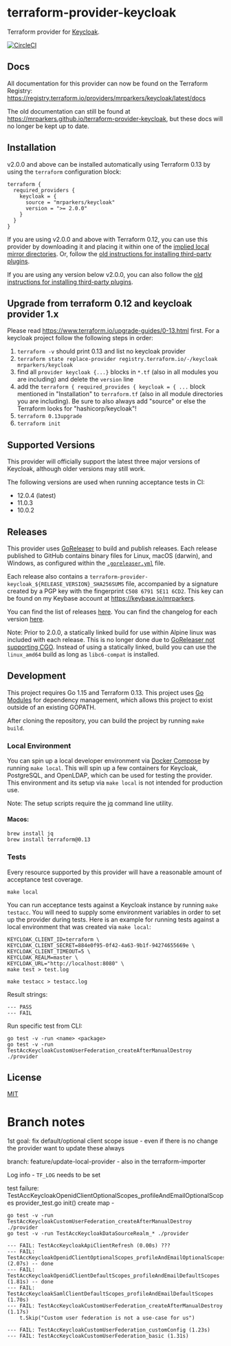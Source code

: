 # terraform-provider-keycloak
Terraform provider for [Keycloak](https://www.keycloak.org/).

[![CircleCI](https://circleci.com/gh/mrparkers/terraform-provider-keycloak.svg?style=shield)](https://circleci.com/gh/mrparkers/terraform-provider-keycloak)

## Docs

All documentation for this provider can now be found on the Terraform Registry: https://registry.terraform.io/providers/mrparkers/keycloak/latest/docs

The old documentation can still be found at https://mrparkers.github.io/terraform-provider-keycloak, but these docs will no
longer be kept up to date.

## Installation

v2.0.0 and above can be installed automatically using Terraform 0.13 by using the `terraform` configuration block:

```hcl
terraform {
  required_providers {
    keycloak = {
      source = "mrparkers/keycloak"
      version = ">= 2.0.0"
    }
  }
}
```

If you are using v2.0.0 and above with Terraform 0.12, you can use this provider by downloading it and placing it within
one of the [implied local mirror directories](https://www.terraform.io/docs/commands/cli-config.html#implied-local-mirror-directories).
Or, follow the [old instructions for installing third-party plugins](https://www.terraform.io/docs/configuration-0-11/providers.html#third-party-plugins).

If you are using any version below v2.0.0, you can also follow the [old instructions for installing third-party plugins](https://www.terraform.io/docs/configuration-0-11/providers.html#third-party-plugins).

## Upgrade from terraform 0.12 and keycloak provider 1.x

Please read https://www.terraform.io/upgrade-guides/0-13.html first. For a keycloak project follow the following steps in order:

1. `terraform -v` should print 0.13 and list no keycloak provider
1. `terraform state replace-provider registry.terraform.io/-/keycloak mrparkers/keycloak`
1. find all `provider keycloak {...}` blocks in `*.tf` (also in all modules you are including) and delete the `version` line
1. add the `terraform { required_provides { keycloak = { ...` block mentioned in "Installation" to `terraform.tf` (also in all module directories you are including). Be sure to also always add "source" or else the Terraform looks for "hashicorp/keycloak"!   
1. `terraform 0.13upgrade`
1. `terraform init`

## Supported Versions

This provider will officially support the latest three major versions of Keycloak, although older versions may still work.

The following versions are used when running acceptance tests in CI:

- 12.0.4 (latest)
- 11.0.3
- 10.0.2

## Releases

This provider uses [GoReleaser](https://goreleaser.com/) to build and publish releases. Each release published to GitHub
contains binary files for Linux, macOS (darwin), and Windows, as configured within the [`.goreleaser.yml`](https://github.com/mrparkers/terraform-provider-keycloak/blob/master/.goreleaser.yml)
file.

Each release also contains a `terraform-provider-keycloak_${RELEASE_VERSION}_SHA256SUMS` file, accompanied by a signature
created by a PGP key with the fingerprint `C508 6791 5E11 6CD2`. This key can be found on my Keybase account at https://keybase.io/mrparkers.

You can find the list of releases [here](https://github.com/mrparkers/terraform-provider-keycloak/releases).
You can find the changelog for each version [here](https://github.com/mrparkers/terraform-provider-keycloak/blob/master/CHANGELOG.md).

Note: Prior to 2.0.0, a statically linked build for use within Alpine linux was included with each release. This is no longer
done due to [GoReleaser not supporting CGO](https://goreleaser.com/limitations/cgo/). Instead of using a statically linked,
build you can use the `linux_amd64` build as long as `libc6-compat` is installed.

## Development

This project requires Go 1.15 and Terraform 0.13.
This project uses [Go Modules](https://github.com/golang/go/wiki/Modules) for dependency management, which allows this project to exist outside of an existing GOPATH.

After cloning the repository, you can build the project by running `make build`.

### Local Environment

You can spin up a local developer environment via [Docker Compose](https://docs.docker.com/compose/) by running `make local`.
This will spin up a few containers for Keycloak, PostgreSQL, and OpenLDAP, which can be used for testing the provider.
This environment and its setup via `make local` is not intended for production use.

Note: The setup scripts require the [jq](https://stedolan.github.io/jq/) command line utility.

#### Macos: 
```
brew install jq
brew install terraform@0.13
```

### Tests

Every resource supported by this provider will have a reasonable amount of acceptance test coverage.

```
make local
```

You can run acceptance tests against a Keycloak instance by running `make testacc`. You will need to supply some environment
variables in order to set up the provider during tests. Here is an example for running tests against a local environment
that was created via `make local`:

```
KEYCLOAK_CLIENT_ID=terraform \
KEYCLOAK_CLIENT_SECRET=884e0f95-0f42-4a63-9b1f-94274655669e \
KEYCLOAK_CLIENT_TIMEOUT=5 \
KEYCLOAK_REALM=master \
KEYCLOAK_URL="http://localhost:8080" \
make test > test.log
```


```
make testacc > testacc.log
```

Result strings:
```
--- PASS
--- FAIL
```

Run specific test from CLI:
```
go test -v -run <name> <package>
go test -v -run TestAccKeycloakCustomUserFederation_createAfterManualDestroy ./provider
```

## License

[MIT](https://github.com/mrparkers/terraform-provider-keycloak/blob/master/LICENSE)


# Branch notes

1st goal: fix default/optional client scope issue  - even if there is no change the provider want to update these always 

branch: feature/update-local-provider - also in the terraform-importer


Log info  - `TF_LOG` needs to be set 


test failure: TestAccKeycloakOpenidClientOptionalScopes_profileAndEmailOptionalScopes
  provider_test.go init()
    create map - 

    go test -v -run TestAccKeycloakCustomUserFederation_createAfterManualDestroy ./provider
    go test -v -run TestAccKeycloakDataSourceRealm_* ./provider

    --- FAIL: TestAccKeycloakApiClientRefresh (0.00s) ??? 
    --- FAIL: TestAccKeycloakOpenidClientOptionalScopes_profileAndEmailOptionalScopes (2.07s) -- done
    --- FAIL: TestAccKeycloakOpenidClientDefaultScopes_profileAndEmailDefaultScopes (1.81s) -- done
    --- FAIL: TestAccKeycloakSamlClientDefaultScopes_profileAndEmailDefaultScopes (1.70s)
    --- FAIL: TestAccKeycloakCustomUserFederation_createAfterManualDestroy (1.17s)
    	t.Skip("Custom user federation is not a use-case for us")

    --- FAIL: TestAccKeycloakCustomUserFederation_customConfig (1.23s)
    --- FAIL: TestAccKeycloakCustomUserFederation_basic (1.31s)